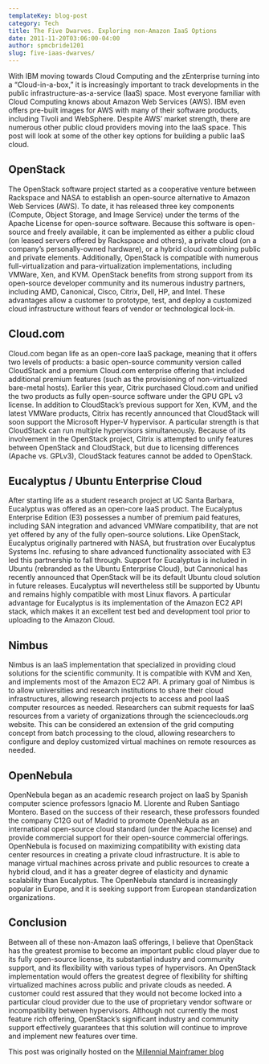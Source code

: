 ```yaml
---
templateKey: blog-post
category: Tech
title: The Five Dwarves. Exploring non-Amazon IaaS Options
date: 2011-11-20T03:06:00-04:00
author: spmcbride1201
slug: five-iaas-dwarves/
---
```


With IBM moving towards Cloud Computing and the zEnterprise turning into a &#8220;Cloud-in-a-box,&#8221; it is increasingly important to track developments in the public infrastructure-as-a-service (IaaS) space. Most everyone familiar with Cloud Computing knows about Amazon Web Services (AWS). IBM even offers pre-built images for AWS with many of their software products, including Tivoli and WebSphere. Despite AWS&#8217; market strength, there are numerous other public cloud providers moving into the IaaS space. This post will look at some of the other key options for building a public IaaS cloud.

## OpenStack

The OpenStack software project started as a cooperative venture between Rackspace and NASA to establish an open-source alternative to Amazon Web Services (AWS). To date, it has released three key components (Compute, Object Storage, and Image Service) under the terms of the Apache License for open-source software. Because this software is open-source and freely available, it can be implemented as either a public cloud (on leased servers offered by Rackspace and others), a private cloud (on a company’s personally-owned hardware), or a hybrid cloud combining public and private elements. Additionally, OpenStack is compatible with numerous full-virtualization and para-virtualization implementations, including VMWare, Xen, and KVM. OpenStack benefits from strong support from its open-source developer community and its numerous industry partners, including AMD, Canonical, Cisco, Citrix, Dell, HP, and Intel. These advantages allow a customer to prototype, test, and deploy a customized cloud infrastructure without fears of vendor or technological lock-in.

## Cloud.com

Cloud.com began life as an open-core IaaS package, meaning that it offers two levels of products: a basic open-source community version called CloudStack and a premium Cloud.com enterprise offering that included additional premium features (such as the provisioning of non-virtualized bare-metal hosts). Earlier this year, Citrix purchased Cloud.com and unified the two products as fully open-source software under the GPU GPL v3 license. In addition to CloudStack’s previous support for Xen, KVM, and the latest VMWare products, Citrix has recently announced that CloudStack will soon support the Microsoft Hyper-V hypervisor. A particular strength is that CloudStack can run multiple hypervisors simultaneously. Because of its involvement in the OpenStack project, Citrix is attempted to unify features between OpenStack and CloudStack, but due to licensing differences (Apache vs. GPLv3), CloudStack features cannot be added to OpenStack.

## Eucalyptus / Ubuntu Enterprise Cloud

After starting life as a student research project at UC Santa Barbara, Eucalyptus was offered as an open-core IaaS product. The Eucalyptus Enterprise Edition (E3) possesses a number of premium paid features, including SAN integration and advanced VMWare compatibility, that are not yet offered by any of the fully open-source solutions. Like OpenStack, Eucalyptus originally partnered with NASA, but frustration over Eucalyptus Systems Inc. refusing to share advanced functionality associated with E3 led this partnership to fall through. Support for Eucalyptus is included in Ubuntu (rebranded as the Ubuntu Enterprise Cloud), but Cannonical has recently announced that OpenStack will be its default Ubuntu cloud solution in future releases. Eucalyptus will nevertheless still be supported by Ubuntu and remains highly compatible with most Linux flavors. A particular advantage for Eucalyptus is its implementation of the Amazon EC2 API stack, which makes it an excellent test bed and development tool prior to uploading to the Amazon Cloud.

## Nimbus

Nimbus is an IaaS implementation that specialized in providing cloud solutions for the scientific community. It is compatible with KVM and Xen, and implements most of the Amazon EC2 API. A primary goal of Nimbus is to allow universities and research institutions to share their cloud infrastructures, allowing research projects to access and pool IaaS computer resources as needed. Researchers can submit requests for IaaS resources from a variety of organizations through the scienceclouds.org website. This can be considered an extension of the grid computing concept from batch processing to the cloud, allowing researchers to configure and deploy customized virtual machines on remote resources as needed.

## OpenNebula

OpenNebula began as an academic research project on IaaS by Spanish computer science professors Ignacio M. Llorente and Ruben Santiago Montero. Based on the success of their research, these professors founded the company C12G out of Madrid to promote OpenNebula as an international open-source cloud standard (under the Apache license) and provide commercial support for their open-source commercial offerings. OpenNebula is focused on maximizing compatibility with existing data center resources in creating a private cloud infrastructure. It is able to manage virtual machines across private and public resources to create a hybrid cloud, and it has a greater degree of elasticity and dynamic scalability than Eucalyptus. The OpenNebula standard is increasingly popular in Europe, and it is seeking support from European standardization organizations.

## Conclusion

Between all of these non-Amazon IaaS offerings, I believe that OpenStack has the greatest promise to become an important public cloud player due to its fully open-source license, its substantial industry and community support, and its flexibility with various types of hypervisors. An OpenStack implementation would offers the greatest degree of flexibility for shifting virtualized machines across public and private clouds as needed. A customer could rest assured that they would not become locked into a particular cloud provider due to the use of proprietary vendor software or incompatibility between hypervisors. Although not currently the most feature rich offering, OpenStack’s significant industry and community support effectively guarantees that this solution will continue to improve and implement new features over time.

This post was originally hosted on the [Millennial Mainframer blog](https://web.archive.org/web/20190417013800/http://millennialmainframer.com/2011/11/the-five-dwarfs-exploring-non-amazon-iaas-options/)
